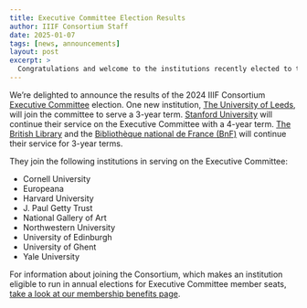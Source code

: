 ```yaml
---
title: Executive Committee Election Results
author: IIIF Consortium Staff
date: 2025-01-07
tags: [news, announcements]
layout: post
excerpt: >
  Congratulations and welcome to the institutions recently elected to the Executive Committee.
---
```


We’re delighted to announce the results of the 2024 IIIF Consortium [Executive Committee](https://iiif.io/community/consortium/consortium_committees/#executive-committee) election. One new institution, [The University of Leeds](https://www.leeds.ac.uk/), will join the committee to serve a 3-year term. [Stanford University](https://www.stanford.edu/) will continue their service on the Executive Committee with a 4-year term. [The British Library](https://www.bl.uk/) and the [Bibliothèque national de France (BnF)](https://www.bnf.fr/en) will continue their service for 3-year terms.

They join the following institutions in serving on the Executive Committee:

* Cornell University
* Europeana
* Harvard University
* J. Paul Getty Trust
* National Gallery of Art
* Northwestern University
* University of Edinburgh
* University of Ghent
* Yale University

For information about joining the Consortium, which makes an institution eligible to run in annual elections for Executive Committee member seats, [take a look at our membership benefits page](https://iiif.io/community/consortium/join/).

